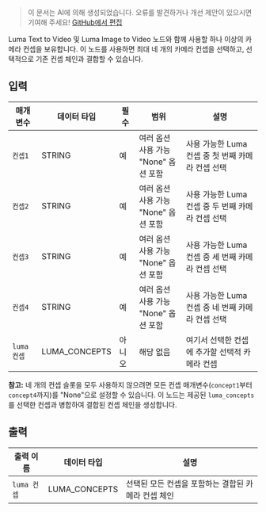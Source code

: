 > 이 문서는 AI에 의해 생성되었습니다. 오류를 발견하거나 개선 제안이 있으시면 기여해 주세요! [GitHub에서 편집](https://github.com/Comfy-Org/embedded-docs/blob/main/comfyui_embedded_docs/docs/LumaConceptsNode/ko.md)

Luma Text to Video 및 Luma Image to Video 노드와 함께 사용할 하나 이상의 카메라 컨셉을 보유합니다. 이 노드를 사용하면 최대 네 개의 카메라 컨셉을 선택하고, 선택적으로 기존 컨셉 체인과 결합할 수 있습니다.

## 입력

| 매개변수 | 데이터 타입 | 필수 | 범위 | 설명 |
|-----------|-----------|----------|-------|-------------|
| `컨셉1` | STRING | 예 | 여러 옵션 사용 가능<br>"None" 옵션 포함 | 사용 가능한 Luma 컨셉 중 첫 번째 카메라 컨셉 선택 |
| `컨셉2` | STRING | 예 | 여러 옵션 사용 가능<br>"None" 옵션 포함 | 사용 가능한 Luma 컨셉 중 두 번째 카메라 컨셉 선택 |
| `컨셉3` | STRING | 예 | 여러 옵션 사용 가능<br>"None" 옵션 포함 | 사용 가능한 Luma 컨셉 중 세 번째 카메라 컨셉 선택 |
| `컨셉4` | STRING | 예 | 여러 옵션 사용 가능<br>"None" 옵션 포함 | 사용 가능한 Luma 컨셉 중 네 번째 카메라 컨셉 선택 |
| `luma 컨셉` | LUMA_CONCEPTS | 아니오 | 해당 없음 | 여기서 선택한 컨셉에 추가할 선택적 카메라 컨셉 |

**참고:** 네 개의 컨셉 슬롯을 모두 사용하지 않으려면 모든 컨셉 매개변수(`concept1`부터 `concept4`까지)를 "None"으로 설정할 수 있습니다. 이 노드는 제공된 `luma_concepts`를 선택한 컨셉과 병합하여 결합된 컨셉 체인을 생성합니다.

## 출력

| 출력 이름 | 데이터 타입 | 설명 |
|-------------|-----------|-------------|
| `luma 컨셉` | LUMA_CONCEPTS | 선택된 모든 컨셉을 포함하는 결합된 카메라 컨셉 체인 |
